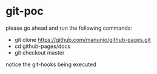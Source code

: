 # git-poc

please go ahead and run the following commands: 

- git clone https://github.com/manunio/github-pages.git
- cd github-pages/docs
- git checkout master

notice the git-hooks being executed
